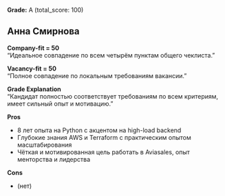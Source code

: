 **Grade:** A (total_score: 100)  

## Анна Смирнова

**Company-fit = 50**  
“Идеальное совпадение по всем четырём пунктам общего чеклиста.”

**Vacancy-fit = 50**  
“Полное совпадение по локальным требованиям вакансии.”

**Grade Explanation**  
“Кандидат полностью соответствует требованиям по всем критериям, имеет сильный опыт и мотивацию.”


**Pros**  
- 8 лет опыта на Python с акцентом на high-load backend  
- Глубокие знания AWS и Terraform с практическим опытом масштабирования  
- Чёткая и мотивированная цель работать в Aviasales, опыт менторства и лидерства  

**Cons**  
- (нет)  